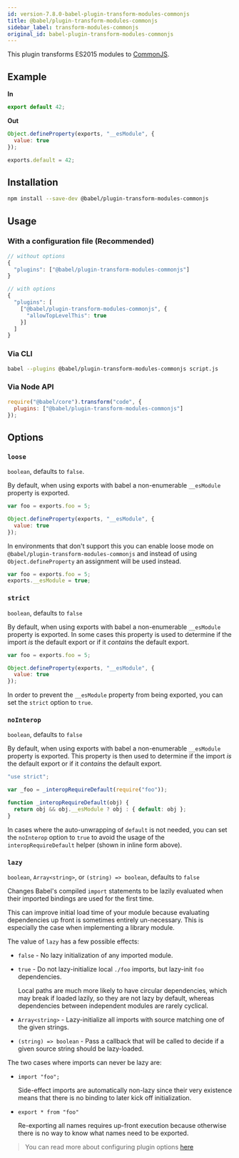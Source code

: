 ```yaml
---
id: version-7.8.0-babel-plugin-transform-modules-commonjs
title: @babel/plugin-transform-modules-commonjs
sidebar_label: transform-modules-commonjs
original_id: babel-plugin-transform-modules-commonjs
---
```


This plugin transforms ES2015 modules to [CommonJS](http://wiki.commonjs.org/wiki/Modules/1.1).

## Example

**In**

```javascript
export default 42;
```

**Out**

```javascript
Object.defineProperty(exports, "__esModule", {
  value: true
});

exports.default = 42;
```

## Installation

```sh
npm install --save-dev @babel/plugin-transform-modules-commonjs
```

## Usage

### With a configuration file (Recommended)

```js
// without options
{
  "plugins": ["@babel/plugin-transform-modules-commonjs"]
}

// with options
{
  "plugins": [
    ["@babel/plugin-transform-modules-commonjs", {
      "allowTopLevelThis": true
    }]
  ]
}
```

### Via CLI

```sh
babel --plugins @babel/plugin-transform-modules-commonjs script.js
```

### Via Node API

```javascript
require("@babel/core").transform("code", {
  plugins: ["@babel/plugin-transform-modules-commonjs"]
});
```

## Options

### `loose`

`boolean`, defaults to `false`.

By default, when using exports with babel a non-enumerable `__esModule` property
is exported.

```javascript
var foo = exports.foo = 5;

Object.defineProperty(exports, "__esModule", {
  value: true
});
```

In environments that don't support this you can enable loose mode on `@babel/plugin-transform-modules-commonjs`
and instead of using `Object.defineProperty` an assignment will be used instead.

```javascript
var foo = exports.foo = 5;
exports.__esModule = true;
```

### `strict`

`boolean`, defaults to `false`

By default, when using exports with babel a non-enumerable `__esModule` property
is exported. In some cases this property is used to determine if the import _is_ the
default export or if it _contains_ the default export.

```javascript
var foo = exports.foo = 5;

Object.defineProperty(exports, "__esModule", {
  value: true
});
```

In order to prevent the `__esModule` property from being exported, you can set
the `strict` option to `true`.

### `noInterop`

`boolean`, defaults to `false`

By default, when using exports with babel a non-enumerable `__esModule` property
is exported. This property is then used to determine if the import _is_ the default
export or if it _contains_ the default export.

```javascript
"use strict";

var _foo = _interopRequireDefault(require("foo"));

function _interopRequireDefault(obj) {
  return obj && obj.__esModule ? obj : { default: obj };
}
```

In cases where the auto-unwrapping of `default` is not needed, you can set the
`noInterop` option to `true` to avoid the usage of the `interopRequireDefault`
helper (shown in inline form above).

### `lazy`

`boolean`, `Array<string>`, or `(string) => boolean`, defaults to `false`

Changes Babel's compiled `import` statements to be lazily evaluated when their
imported bindings are used for the first time.

This can improve initial load time of your module because evaluating
dependencies up front is sometimes entirely un-necessary. This is especially
the case when implementing a library module.

The value of `lazy` has a few possible effects:

* `false` - No lazy initialization of any imported module.
* `true` - Do not lazy-initialize local `./foo` imports, but lazy-init `foo` dependencies.

  Local paths are much more likely to have circular dependencies, which may break if loaded lazily,
  so they are not lazy by default, whereas dependencies between independent modules are rarely cyclical.

* `Array<string>` - Lazy-initialize all imports with source matching one of the given strings.
* `(string) => boolean` - Pass a callback that will be called to decide if a given source string should be lazy-loaded.

The two cases where imports can never be lazy are:

* `import "foo";`

  Side-effect imports are automatically non-lazy since their very existence means
  that there is no binding to later kick off initialization.

* `export * from "foo"`

  Re-exporting all names requires up-front execution because otherwise there is no
  way to know what names need to be exported.

> You can read more about configuring plugin options [here](https://babeljs.io/docs/en/plugins#plugin-options)

